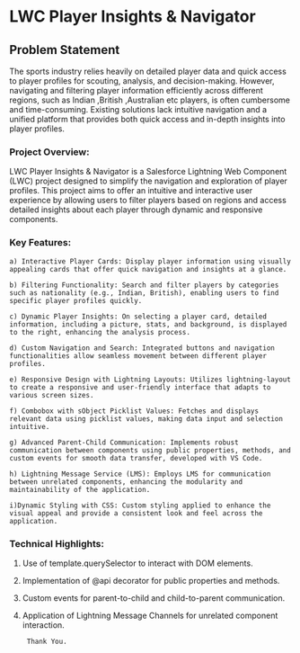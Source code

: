
# LWC Player Insights & Navigator



## Problem Statement

The sports industry relies heavily on detailed player data and quick access to player profiles for scouting, analysis, and decision-making. However, navigating and filtering player information efficiently across different regions, such as Indian ,British ,Australian etc players, is often cumbersome and time-consuming. Existing solutions lack intuitive navigation and a unified platform that provides both quick access and in-depth insights into player profiles.


### Project Overview:
 

LWC Player Insights & Navigator is a Salesforce Lightning Web Component (LWC) project designed to simplify the navigation and exploration of player profiles. This project aims to offer an intuitive and interactive user experience by allowing users to filter players based on regions and access detailed insights about each player through dynamic and responsive components.

  
           
### Key Features:

    a) Interactive Player Cards: Display player information using visually appealing cards that offer quick navigation and insights at a glance.

    b) Filtering Functionality: Search and filter players by categories such as nationality (e.g., Indian, British), enabling users to find specific player profiles quickly.

    c) Dynamic Player Insights: On selecting a player card, detailed information, including a picture, stats, and background, is displayed to the right, enhancing the analysis process.

    d) Custom Navigation and Search: Integrated buttons and navigation functionalities allow seamless movement between different player profiles.

    e) Responsive Design with Lightning Layouts: Utilizes lightning-layout to create a responsive and user-friendly interface that adapts to various screen sizes.
    
    f) Combobox with sObject Picklist Values: Fetches and displays relevant data using picklist values, making data input and selection intuitive.

    g) Advanced Parent-Child Communication: Implements robust communication between components using public properties, methods, and custom events for smooth data transfer, developed with VS Code.

    h) Lightning Message Service (LMS): Employs LMS for communication between unrelated components, enhancing the modularity and maintainability of the application.

    i)Dynamic Styling with CSS: Custom styling applied to enhance the visual appeal and provide a consistent look and feel across the application.

### Technical Highlights:


1) Use of template.querySelector to interact with DOM elements.

2) Implementation of @api decorator for public properties and methods.

3) Custom events for parent-to-child and child-to-parent communication.

4) Application of Lightning Message Channels for unrelated component interaction.



        Thank You.
